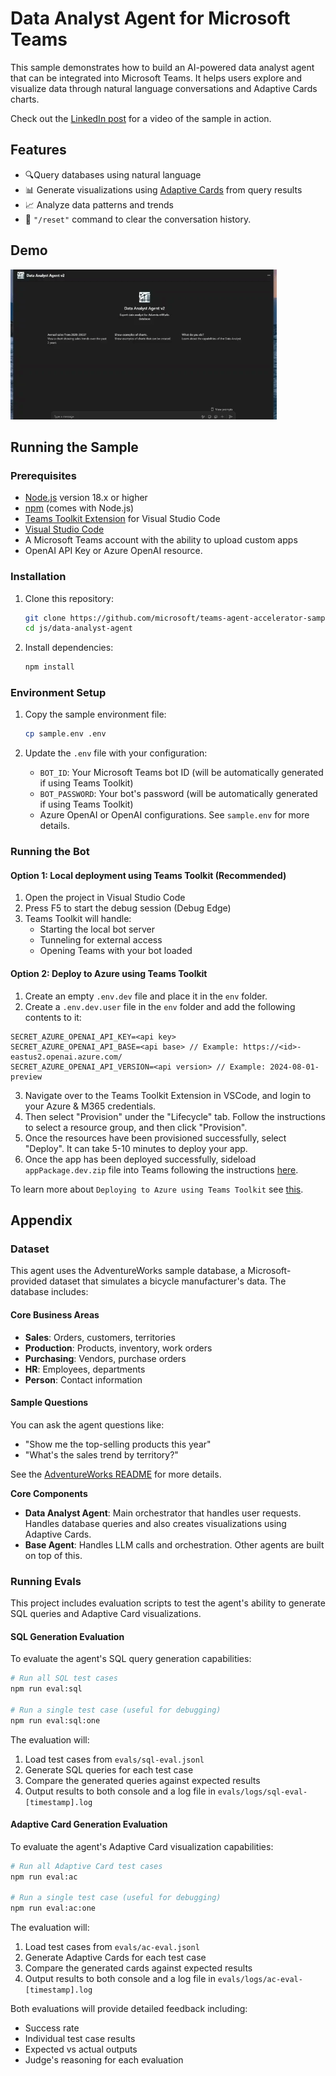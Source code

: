 <!--
---
id: data-analyst-agent-v2
title: "Data Analyst Agent"
description: "Natural language interface for data exploration and visualization."
longDescription: |
  This sample demonstrates how to build an AI-powered data analyst agent that can be integrated into Microsoft Teams. It helps users explore and visualize data through natural language conversations and Adaptive Cards charts.

  Check out the [LinkedIn post](https://www.linkedin.com/feed/update/urn:li:activity:7305726858308792321/) for a video of the sample in action.
featuresList:
  - "🔍 Query databases using natural language"
  - "📊 Generate visualizations using Adaptive Cards from query results"
  - "📈 Analyze data patterns and trends"
  - "🔄 'reset' command to clear the conversation history."
tags:
  - "llm-sql"
  - "adaptive-cards"
  - "data-viz"
githubUrl: "https://github.com/microsoft/teams-agent-accelerator-samples/blob/main/js/data-analyst-agent"
imageUrl: "https://github.com/microsoft/teams-agent-accelerator-samples/raw/main/js/data-analyst-agent/assets/data-analyst-thumbnail.png"
author: "Microsoft"
language: "JavaScript"
demoUrlGif: "https://github.com/microsoft/teams-agent-accelerator-samples/raw/main/js/data-analyst-agent/assets/demo.gif"
demoYoutubeVideoId: "HQDvwoJbhRE"
---
-->

# Data Analyst Agent for Microsoft Teams

This sample demonstrates how to build an AI-powered data analyst agent that can be integrated into Microsoft Teams. It helps users explore and visualize data through natural language conversations and Adaptive Cards charts.

Check out the [LinkedIn post](https://www.linkedin.com/feed/update/urn:li:activity:7305726858308792321/) for a video of the sample in action.

## Features

- 🔍Query databases using natural language
- 📊 Generate visualizations using [Adaptive Cards](https://adaptivecards.microsoft.com/?topic=welcome) from query results
- 📈 Analyze data patterns and trends
- 🔄 `"/reset"` command to clear the conversation history.

## Demo

![Data Analyst Agent Demo](assets/demo.gif)

## Running the Sample

### Prerequisites

- [Node.js](https://nodejs.org/) version 18.x or higher
- [npm](https://www.npmjs.com/) (comes with Node.js)
- [Teams Toolkit Extension](https://marketplace.visualstudio.com/items?itemName=TeamsDevApp.ms-teams-vscode-extension) for Visual Studio Code
- [Visual Studio Code](https://code.visualstudio.com/)
- A Microsoft Teams account with the ability to upload custom apps
- OpenAI API Key or Azure OpenAI resource.

### Installation

1. Clone this repository:

    ```bash
    git clone https://github.com/microsoft/teams-agent-accelerator-samples
    cd js/data-analyst-agent
    ```

2. Install dependencies:
    ```bash
    npm install
    ```

### Environment Setup

1. Copy the sample environment file:

    ```bash
    cp sample.env .env
    ```

2. Update the `.env` file with your configuration:
    - `BOT_ID`: Your Microsoft Teams bot ID (will be automatically generated if using Teams Toolkit)
    - `BOT_PASSWORD`: Your bot's password (will be automatically generated if using Teams Toolkit)
    - Azure OpenAI or OpenAI configurations. See `sample.env` for more details.

### Running the Bot

#### Option 1: Local deployment using Teams Toolkit (Recommended)

1. Open the project in Visual Studio Code
2. Press F5 to start the debug session (Debug Edge)
3. Teams Toolkit will handle:
    - Starting the local bot server
    - Tunneling for external access
    - Opening Teams with your bot loaded

#### Option 2: Deploy to Azure using Teams Toolkit

1. Create an empty `.env.dev` file and place it in the `env` folder.
2. Create a `.env.dev.user` file in the `env` folder and add the following contents to it:

```
SECRET_AZURE_OPENAI_API_KEY=<api key>
SECRET_AZURE_OPENAI_API_BASE=<api base> // Example: https://<id>-eastus2.openai.azure.com/
SECRET_AZURE_OPENAI_API_VERSION=<api version> // Example: 2024-08-01-preview
```

3. Navigate over to the Teams Toolkit Extension in VSCode, and login to your Azure & M365 credentials.
4. Then select "Provision" under the "Lifecycle" tab. Follow the instructions to select a resource group, and then click "Provision".
5. Once the resources have been provisioned successfully, select "Deploy". It can take 5-10 minutes to deploy your app.
6. Once the app has been deployed successfully, sideload `appPackage.dev.zip` file into Teams following the instructions [here](https://learn.microsoft.com/en-us/microsoftteams/platform/concepts/deploy-and-publish/apps-upload).

To learn more about `Deploying to Azure using Teams Toolkit` see [this](https://learn.microsoft.com/en-us/microsoftteams/platform/toolkit/provision).

## Appendix

### Dataset

This agent uses the AdventureWorks sample database, a Microsoft-provided dataset that simulates a bicycle manufacturer's data. The database includes:

#### Core Business Areas

- **Sales**: Orders, customers, territories
- **Production**: Products, inventory, work orders
- **Purchasing**: Vendors, purchase orders
- **HR**: Employees, departments
- **Person**: Contact information

#### Sample Questions

You can ask the agent questions like:

- "Show me the top-selling products this year"
- "What's the sales trend by territory?"

See the [AdventureWorks README](src/data/README.md) for more details.

**Core Components**

- **Data Analyst Agent**: Main orchestrator that handles user requests. Handles database queries and also creates visualizations using Adaptive Cards.
- **Base Agent**: Handles LLM calls and orchestration. Other agents are built on top of this.

### Running Evals

This project includes evaluation scripts to test the agent's ability to generate SQL queries and Adaptive Card visualizations.

#### SQL Generation Evaluation

To evaluate the agent's SQL query generation capabilities:

```bash
# Run all SQL test cases
npm run eval:sql

# Run a single test case (useful for debugging)
npm run eval:sql:one
```

The evaluation will:
1. Load test cases from `evals/sql-eval.jsonl`
2. Generate SQL queries for each test case
3. Compare the generated queries against expected results
4. Output results to both console and a log file in `evals/logs/sql-eval-[timestamp].log`

#### Adaptive Card Generation Evaluation

To evaluate the agent's Adaptive Card visualization capabilities:

```bash
# Run all Adaptive Card test cases
npm run eval:ac

# Run a single test case (useful for debugging)
npm run eval:ac:one
```

The evaluation will:
1. Load test cases from `evals/ac-eval.jsonl`
2. Generate Adaptive Cards for each test case
3. Compare the generated cards against expected results
4. Output results to both console and a log file in `evals/logs/ac-eval-[timestamp].log`

Both evaluations will provide detailed feedback including:
- Success rate
- Individual test case results
- Expected vs actual outputs
- Judge's reasoning for each evaluation